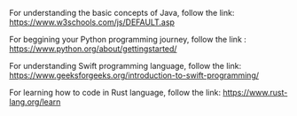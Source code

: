 
For understanding the basic concepts of Java, follow the link:  https://www.w3schools.com/js/DEFAULT.asp

For beggining your Python programming journey, follow the link :  https://www.python.org/about/gettingstarted/

For understanding Swift programming language, follow the link: https://www.geeksforgeeks.org/introduction-to-swift-programming/

For learning how to code in Rust language, follow the link:  https://www.rust-lang.org/learn

